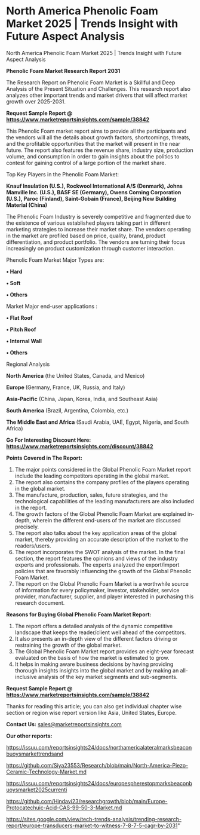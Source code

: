 # North America Phenolic Foam Market 2025 | Trends Insight with Future Aspect Analysis
North America Phenolic Foam Market 2025 | Trends Insight with Future Aspect Analysis

<strong>Phenolic Foam Market Research Report 2031</strong>

The Research Report on Phenolic Foam Market is a Skillful and Deep Analysis of the Present Situation and Challenges. This research report also analyzes other important trends and market drivers that will affect market growth over 2025-2031.

<strong>Request Sample Report @ <a href=https://www.marketreportsinsights.com/sample/38842>https://www.marketreportsinsights.com/sample/38842</a></strong>

This Phenolic Foam market report aims to provide all the participants and the vendors will all the details about growth factors, shortcomings, threats, and the profitable opportunities that the market will present in the near future. The report also features the revenue share, industry size, production volume, and consumption in order to gain insights about the politics to contest for gaining control of a large portion of the market share.

Top Key Players in the Phenolic Foam Market:

<strong>Knauf Insulation (U.S.), Rockwool International A/S (Denmark), Johns Manville Inc. (U.S.), BASF SE (Germany), Owens Corning Corporation (U.S.), Paroc (Finland), Saint-Gobain (France), Beijing New Building Material (China)</strong>

The Phenolic Foam Industry is severely competitive and fragmented due to the existence of various established players taking part in different marketing strategies to increase their market share. The vendors operating in the market are profiled based on price, quality, brand, product differentiation, and product portfolio. The vendors are turning their focus increasingly on product customization through customer interaction.

Phenolic Foam Market Major Types are:

<strong>•  Hard

•  Soft

•  Others</strong>

Market Major end-user applications :

<strong>•  Flat Roof

•  Pitch Roof

•  Internal Wall

•  Others</strong>

Regional Analysis

</u><strong><b>North America</b></strong> (the United States, Canada, and Mexico)

<strong><b>Europe </b></strong>(Germany, France, UK, Russia, and Italy)

<strong><b>Asia-Pacific</b></strong> (China, Japan, Korea, India, and Southeast Asia)

<strong><b>South America</b></strong> (Brazil, Argentina, Colombia, etc.)

<strong><b>The Middle East and Africa</b></strong> (Saudi Arabia, UAE, Egypt, Nigeria, and South Africa)

<strong>Go For Interesting Discount Here: <a href=https://www.marketreportsinsights.com/discount/38842>https://www.marketreportsinsights.com/discount/38842</a></strong>

<strong>Points Covered in The Report:</strong>
<ol>
  <li>The major points considered in the Global Phenolic Foam Market report include the leading competitors operating in the global market.</li>
  <li>The report also contains the company profiles of the players operating in the global market.</li>
  <li>The manufacture, production, sales, future strategies, and the technological capabilities of the leading manufacturers are also included in the report.</li>
  <li>The growth factors of the Global Phenolic Foam Market are explained in-depth, wherein the different end-users of the market are discussed precisely.</li>
  <li>The report also talks about the key application areas of the global market, thereby providing an accurate description of the market to the readers/users.</li>
  <li>The report incorporates the SWOT analysis of the market. In the final section, the report features the opinions and views of the industry experts and professionals. The experts analyzed the export/import policies that are favorably influencing the growth of the Global Phenolic Foam Market.</li>
  <li>The report on the Global Phenolic Foam Market is a worthwhile source of information for every policymaker, investor, stakeholder, service provider, manufacturer, supplier, and player interested in purchasing this research document.</li>
</ol>
<strong>Reasons for Buying Global Phenolic Foam Market Report:</strong>

<ol>
  <li>The report offers a detailed analysis of the dynamic competitive landscape that keeps the reader/client well ahead of the competitors.</li>
  <li>It also presents an in-depth view of the different factors driving or restraining the growth of the global market.</li>
  <li>The Global Phenolic Foam Market report provides an eight-year forecast evaluated on the basis of how the market is estimated to grow.</li>
  <li>It helps in making aware business decisions by having providing thorough insights insights into the global market and by making an all-inclusive analysis of the key market segments and sub-segments.</li>
</ol>
<strong>Request Sample Report @ <a href=https://www.marketreportsinsights.com/sample/38842>https://www.marketreportsinsights.com/sample/38842</a></strong>


Thanks for reading this article; you can also get individual chapter wise section or region wise report version like Asia, United States, Europe.

<strong>Contact Us:</strong>
sales@marketreportsinsights.com

<strong>Our other reports:</strong>

<a href=https://issuu.com/reportsinsights24/docs/northamericalateralmarksbeaconbuoysmarkettrendsand>https://issuu.com/reportsinsights24/docs/northamericalateralmarksbeaconbuoysmarkettrendsand</a>

<a href=https://github.com/Siya23553/Research/blob/main/North-America-Piezo-Ceramic-Technology-Market.md>https://github.com/Siya23553/Research/blob/main/North-America-Piezo-Ceramic-Technology-Market.md</a>

<a href=https://issuu.com/reportsinsights24/docs/europespherestopmarksbeaconbuoysmarket2025currenti>https://issuu.com/reportsinsights24/docs/europespherestopmarksbeaconbuoysmarket2025currenti</a>

<a href=https://github.com/Hindavi23/researchgrowth/blob/main/Europe-Protocatechuic-Acid-CAS-99-50-3-Market.md>https://github.com/Hindavi23/researchgrowth/blob/main/Europe-Protocatechuic-Acid-CAS-99-50-3-Market.md</a>

<a href=https://sites.google.com/view/tech-trends-analysis/trending-research-report/europe-transducers-market-to-witness-7-8-7-5-cagr-by-2031>https://sites.google.com/view/tech-trends-analysis/trending-research-report/europe-transducers-market-to-witness-7-8-7-5-cagr-by-2031</a>"
